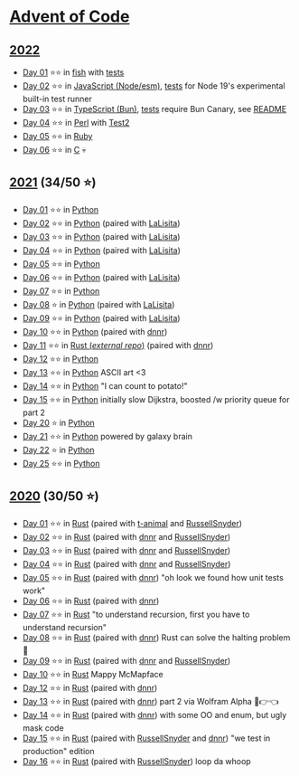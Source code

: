 # [Advent of Code](https://adventofcode.com)

## [2022](https://adventofcode.com/2022)

- [Day 01](https://adventofcode.com/2022/day/1) ⭐⭐ in
  [fish](2022/day-01/day01.fish)
  with [tests](2022/day-01/test.fish)
- [Day 02](https://adventofcode.com/2022/day/2) ⭐⭐ in
  [JavaScript (Node/esm)](2022/day-02/day02.mjs),
  [tests](2022/day-02/day02.test.mjs) for Node 19's experimental built-in test runner
- [Day 03](https://adventofcode.com/2022/day/3) ⭐⭐ in
  [TypeScript (Bun)](2022/day-03/day03.ts),
  [tests](2022/day-03/day03.test.ts) require Bun Canary, see [README](2022/day-03/README.md)
- [Day 04](https://adventofcode.com/2022/day/4) ⭐⭐ in
  [Perl](2022/day-04/day04.pl) with [Test2](https://metacpan.org/pod/Test2)
- [Day 05](https://adventofcode.com/2022/day/5) ⭐⭐ in
  [Ruby](2022/day-05/day05.rb)
- [Day 06](https://adventofcode.com/2022/day/6) ⭐⭐ in
  [C](2022/day-06/day06.c) 💀

## [2021](https://adventofcode.com/2021) (34/50 ⭐)

- [Day 01](https://adventofcode.com/2021/day/1) ⭐⭐ in [Python](2021-python/day01.py)
- [Day 02](https://adventofcode.com/2021/day/2) ⭐⭐ in [Python](2021-python/day02.py) (paired with [LaLisita](https://github.com/LaLisita))
- [Day 03](https://adventofcode.com/2021/day/3) ⭐⭐ in [Python](2021-python/day03.py) (paired with [LaLisita](https://github.com/LaLisita))
- [Day 04](https://adventofcode.com/2021/day/4) ⭐⭐ in [Python](2021-python/day04.py) (paired with [LaLisita](https://github.com/LaLisita))
- [Day 05](https://adventofcode.com/2021/day/5) ⭐⭐ in [Python](2021-python/day05.py)
- [Day 06](https://adventofcode.com/2021/day/6) ⭐⭐ in [Python](2021-python/day06.py) (paired with [LaLisita](https://github.com/LaLisita))
- [Day 07](https://adventofcode.com/2021/day/7) ⭐⭐ in [Python](2021-python/day07.py)
- [Day 08](https://adventofcode.com/2021/day/8) ⭐ in [Python](2021-python/day08.py) (paired with [LaLisita](https://github.com/LaLisita))
- [Day 09](https://adventofcode.com/2021/day/9) ⭐⭐ in [Python](2021-python/day09.py) (paired with [LaLisita](https://github.com/LaLisita))
- [Day 10](https://adventofcode.com/2021/day/10) ⭐⭐ in [Python](2021-python/day10.py) (paired with [dnnr](https://github.com/dnnr))
- [Day 11](https://adventofcode.com/2021/day/11) ⭐⭐ in [Rust (*external repo*)](https://github.com/dnnr/advent-of-code-2021/blob/master/src/day11/mod.rs) (paired with [dnnr](https://github.com/dnnr))
- [Day 12](https://adventofcode.com/2021/day/12) ⭐⭐ in [Python](2021-python/day12.py)
- [Day 13](https://adventofcode.com/2021/day/13) ⭐⭐ in [Python](2021-python/day13.py) ASCII art <3
- [Day 14](https://adventofcode.com/2021/day/14) ⭐⭐ in [Python](2021-python/day14.py) "I can count to potato!"
- [Day 15](https://adventofcode.com/2021/day/15) ⭐⭐ in [Python](2021-python/day15.py) initially slow Dijkstra, boosted /w priority queue for part 2
- [Day 20](https://adventofcode.com/2021/day/20) ⭐ in [Python](2021-python/day20.py)
- [Day 21](https://adventofcode.com/2021/day/21) ⭐⭐ in [Python](2021-python/day21.py) powered by galaxy brain
- [Day 22](https://adventofcode.com/2021/day/22) ⭐ in [Python](2021-python/day22.py)
- [Day 25](https://adventofcode.com/2021/day/25) ⭐⭐ in [Python](2021-python/day25.py)

## [2020](https://adventofcode.com/2020) (30/50 ⭐)

- [Day 01](https://adventofcode.com/2020/day/1) ⭐⭐ in [Rust](2020-rust/src/day01.rs) (paired with [t-animal](https://github.com/t-animal) and [RussellSnyder](https://github.com/RussellSnyder))
- [Day 02](https://adventofcode.com/2020/day/2) ⭐⭐ in [Rust](2020-rust/src/day02.rs) (paired with [dnnr](https://github.com/dnnr) and [RussellSnyder](https://github.com/RussellSnyder))
- [Day 03](https://adventofcode.com/2020/day/3) ⭐⭐ in [Rust](2020-rust/src/day03.rs) (paired with [dnnr](https://github.com/dnnr) and [RussellSnyder](https://github.com/RussellSnyder))
- [Day 04](https://adventofcode.com/2020/day/4) ⭐⭐ in [Rust](2020-rust/src/day04.rs) (paired with [dnnr](https://github.com/dnnr) and [RussellSnyder](https://github.com/RussellSnyder))
- [Day 05](https://adventofcode.com/2020/day/5) ⭐⭐ in [Rust](2020-rust/src/day05.rs) (paired with [dnnr](https://github.com/dnnr)) "oh look we found how unit tests work"
- [Day 06](https://adventofcode.com/2020/day/6) ⭐⭐ in [Rust](2020-rust/src/day06.rs) (paired with [dnnr](https://github.com/dnnr))
- [Day 07](https://adventofcode.com/2020/day/7) ⭐⭐ in [Rust](2020-rust/src/day07.rs) "to understand recursion, first you have to understand recursion"
- [Day 08](https://adventofcode.com/2020/day/8) ⭐⭐ in [Rust](2020-rust/src/day08.rs) (paired with [dnnr](https://github.com/dnnr)) Rust can solve the halting problem 🤯
- [Day 09](https://adventofcode.com/2020/day/9) ⭐⭐ in [Rust](2020-rust/src/day09.rs) (paired with [dnnr](https://github.com/dnnr) and [RussellSnyder](https://github.com/RussellSnyder))
- [Day 10](https://adventofcode.com/2020/day/10) ⭐⭐ in [Rust](2020-rust/src/day10.rs) Mappy McMapface
- [Day 12](https://adventofcode.com/2020/day/12) ⭐⭐ in [Rust](2020-rust/src/day12.rs) (paired with [dnnr](https://github.com/dnnr))
- [Day 13](https://adventofcode.com/2020/day/13) ⭐⭐ in [Rust](2020-rust/src/day13.rs) (paired with [dnnr](https://github.com/dnnr)) part 2 via Wolfram Alpha 🥺👉👈
- [Day 14](https://adventofcode.com/2020/day/14) ⭐⭐ in [Rust](2020-rust/src/day14.rs) (paired with [dnnr](https://github.com/dnnr)) with some OO and enum, but ugly mask code
- [Day 15](https://adventofcode.com/2020/day/15) ⭐⭐ in [Rust](2020-rust/src/day15.rs) (paired with [RussellSnyder](https://github.com/RussellSnyder) and [dnnr](https://github.com/dnnr)) "we test in production" edition
- [Day 16](https://adventofcode.com/2020/day/16) ⭐⭐ in [Rust](2020-rust/src/day16.rs) (paired with [RussellSnyder](https://github.com/RussellSnyder)) loop da whoop
